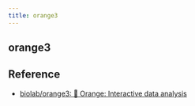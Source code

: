 ```yaml
---
title: orange3
---
```


## orange3


## Reference
- [biolab/orange3: 🍊 Orange: Interactive data analysis](https://github.com/biolab/orange3)
